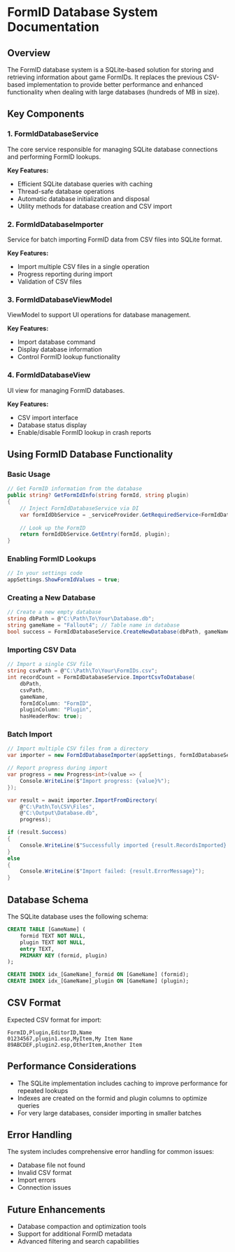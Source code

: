 # FormID Database System Documentation

## Overview

The FormID database system is a SQLite-based solution for storing and retrieving information about game FormIDs. It
replaces the previous CSV-based implementation to provide better performance and enhanced functionality when dealing
with large databases (hundreds of MB in size).

## Key Components

### 1. FormIdDatabaseService

The core service responsible for managing SQLite database connections and performing FormID lookups.

**Key Features:**

- Efficient SQLite database queries with caching
- Thread-safe database operations
- Automatic database initialization and disposal
- Utility methods for database creation and CSV import

### 2. FormIdDatabaseImporter

Service for batch importing FormID data from CSV files into SQLite format.

**Key Features:**

- Import multiple CSV files in a single operation
- Progress reporting during import
- Validation of CSV files

### 3. FormIdDatabaseViewModel

ViewModel to support UI operations for database management.

**Key Features:**

- Import database command
- Display database information
- Control FormID lookup functionality

### 4. FormIdDatabaseView

UI view for managing FormID databases.

**Key Features:**

- CSV import interface
- Database status display
- Enable/disable FormID lookup in crash reports

## Using FormID Database Functionality

### Basic Usage

```csharp
// Get FormID information from the database
public string? GetFormIdInfo(string formId, string plugin)
{
    // Inject FormIdDatabaseService via DI
    var formIdDbService = _serviceProvider.GetRequiredService<FormIdDatabaseService>();
    
    // Look up the FormID
    return formIdDbService.GetEntry(formId, plugin);
}
```

### Enabling FormID Lookups

```csharp
// In your settings code
appSettings.ShowFormIdValues = true;
```

### Creating a New Database

```csharp
// Create a new empty database
string dbPath = @"C:\Path\To\Your\Database.db";
string gameName = "Fallout4"; // Table name in database
bool success = FormIdDatabaseService.CreateNewDatabase(dbPath, gameName);
```

### Importing CSV Data

```csharp
// Import a single CSV file
string csvPath = @"C:\Path\To\Your\FormIDs.csv";
int recordCount = FormIdDatabaseService.ImportCsvToDatabase(
    dbPath, 
    csvPath, 
    gameName, 
    formIdColumn: "FormID",
    pluginColumn: "Plugin",
    hasHeaderRow: true);
```

### Batch Import

```csharp
// Import multiple CSV files from a directory
var importer = new FormIdDatabaseImporter(appSettings, formIdDatabaseService);

// Report progress during import
var progress = new Progress<int>(value => {
    Console.WriteLine($"Import progress: {value}%");
});

var result = await importer.ImportFromDirectory(
    @"C:\Path\To\CSV\Files", 
    @"C:\Output\Database.db",
    progress);

if (result.Success)
{
    Console.WriteLine($"Successfully imported {result.RecordsImported} records");
}
else
{
    Console.WriteLine($"Import failed: {result.ErrorMessage}");
}
```

## Database Schema

The SQLite database uses the following schema:

```sql
CREATE TABLE [GameName] (
    formid TEXT NOT NULL,
    plugin TEXT NOT NULL,
    entry TEXT,
    PRIMARY KEY (formid, plugin)
);

CREATE INDEX idx_[GameName]_formid ON [GameName] (formid);
CREATE INDEX idx_[GameName]_plugin ON [GameName] (plugin);
```

## CSV Format

Expected CSV format for import:

```
FormID,Plugin,EditorID,Name
01234567,plugin1.esp,MyItem,My Item Name
89ABCDEF,plugin2.esp,OtherItem,Another Item
```

## Performance Considerations

- The SQLite implementation includes caching to improve performance for repeated lookups
- Indexes are created on the formid and plugin columns to optimize queries
- For very large databases, consider importing in smaller batches

## Error Handling

The system includes comprehensive error handling for common issues:

- Database file not found
- Invalid CSV format
- Import errors
- Connection issues

## Future Enhancements

- Database compaction and optimization tools
- Support for additional FormID metadata
- Advanced filtering and search capabilities
